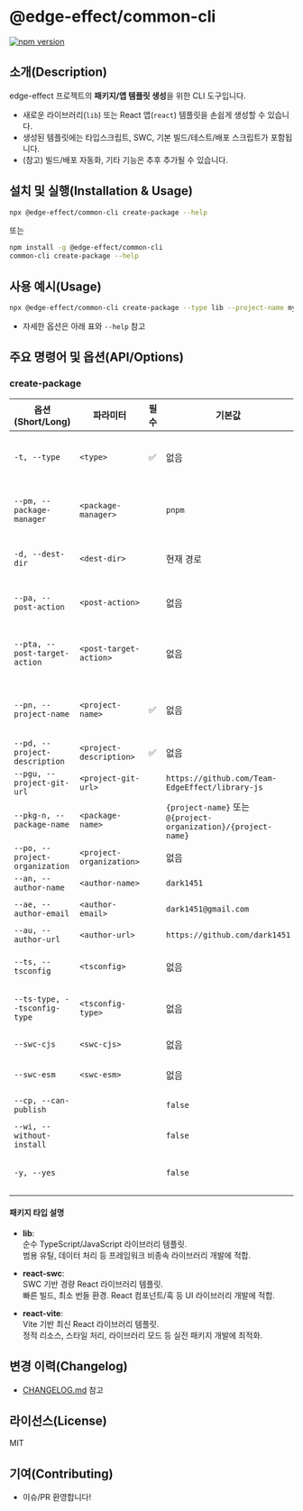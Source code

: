 # @edge-effect/common-cli

[![npm version](https://img.shields.io/npm/v/@edge-effect/common-cli)](https://www.npmjs.com/package/@edge-effect/common-cli)

## 소개(Description)

edge-effect 프로젝트의 **패키지/앱 템플릿 생성**을 위한 CLI 도구입니다.

- 새로운 라이브러리(`lib`) 또는 React 앱(`react`) 템플릿을 손쉽게 생성할 수 있습니다.
- 생성된 템플릿에는 타입스크립트, SWC, 기본 빌드/테스트/배포 스크립트가 포함됩니다.
- (참고) 빌드/배포 자동화, 기타 기능은 추후 추가될 수 있습니다.

## 설치 및 실행(Installation & Usage)

```bash
npx @edge-effect/common-cli create-package --help
```

또는

```bash
npm install -g @edge-effect/common-cli
common-cli create-package --help
```

## 사용 예시(Usage)

```bash
npx @edge-effect/common-cli create-package --type lib --project-name my-lib --project-description "설명" --yes
```

- 자세한 옵션은 아래 표와 `--help` 참고

## 주요 명령어 및 옵션(API/Options)

### create-package

| 옵션(Short/Long)               | 파라미터                 | 필수 | 기본값                                                         | 설명                                                |
| ------------------------------ | ------------------------ | ---- | -------------------------------------------------------------- | --------------------------------------------------- |
| `-t, --type`                   | `<type>`                 | ✅   | 없음                                                           | 패키지 타입 선택 (`lib`, `react-swc`, `react-vite`) |
| `--pm, --package-manager`      | `<package-manager>`      |      | `pnpm`                                                         | 사용할 패키지 매니저 선택 (`npm`, `yarn`, `pnpm`)   |
| `-d, --dest-dir`               | `<dest-dir>`             |      | 현재 경로                                                      | 패키지 생성 루트(워크스페이스) 경로                 |
| `--pa, --post-action`          | `<post-action>`          |      | 없음                                                           | 생성 후 실행할 액션(호출 위치 기준)                 |
| `--pta, --post-target-action`  | `<post-target-action>`   |      | 없음                                                           | 생성 후 실행할 액션(outputDir 기준)                 |
| `--pn, --project-name`         | `<project-name>`         | ✅   | 없음                                                           | 프로젝트 이름(폴더명, kebab-case 추천)              |
| `--pd, --project-description`  | `<project-description>`  | ✅   | 없음                                                           | 프로젝트 설명                                       |
| `--pgu, --project-git-url`     | `<project-git-url>`      |      | `https://github.com/Team-EdgeEffect/library-js`                | 프로젝트 Git 주소                                   |
| `--pkg-n, --package-name`      | `<package-name>`         |      | `{project-name}` 또는 `@{project-organization}/{project-name}` | 패키지(모듈)명                                      |
| `--po, --project-organization` | `<project-organization>` |      | 없음                                                           | 프로젝트 조직 이름                                  |
| `--an, --author-name`          | `<author-name>`          |      | `dark1451`                                                     | author 이름                                         |
| `--ae, --author-email`         | `<author-email>`         |      | `dark1451@gmail.com`                                           | author 이메일                                       |
| `--au, --author-url`           | `<author-url>`           |      | `https://github.com/dark1451`                                  | author URL                                          |
| `--ts, --tsconfig`             | `<tsconfig>`             |      | 없음                                                           | 사용할 tsconfig.json 경로                           |
| `--ts-type, --tsconfig-type`   | `<tsconfig-type>`        |      | 없음                                                           | type 빌드용 tsconfig.json 경로                      |
| `--swc-cjs`                    | `<swc-cjs>`              |      | 없음                                                           | swc cjs 빌드용 파일 경로                            |
| `--swc-esm`                    | `<swc-esm>`              |      | 없음                                                           | swc esm 빌드용 파일 경로                            |
| `--cp, --can-publish`          |                          |      | `false`                                                        | 배포 가능한 패키지 여부                             |
| `--wi, --without-install`      |                          |      | `false`                                                        | 기본 종속성 설치 생략                               |
| `-y, --yes`                    |                          |      | `false`                                                        | 모든 대화형 입력에 기본값 사용                      |

#### 패키지 타입 설명

- **lib**:  
  순수 TypeScript/JavaScript 라이브러리 템플릿.  
  범용 유틸, 데이터 처리 등 프레임워크 비종속 라이브러리 개발에 적합.

- **react-swc**:  
  SWC 기반 경량 React 라이브러리 템플릿.  
  빠른 빌드, 최소 번들 환경. React 컴포넌트/훅 등 UI 라이브러리 개발에 적합.

- **react-vite**:  
  Vite 기반 최신 React 라이브러리 템플릿.  
  정적 리소스, 스타일 처리, 라이브러리 모드 등 실전 패키지 개발에 최적화.

## 변경 이력(Changelog)

- [CHANGELOG.md](./CHANGELOG.md) 참고

## 라이선스(License)

MIT

## 기여(Contributing)

- 이슈/PR 환영합니다!
